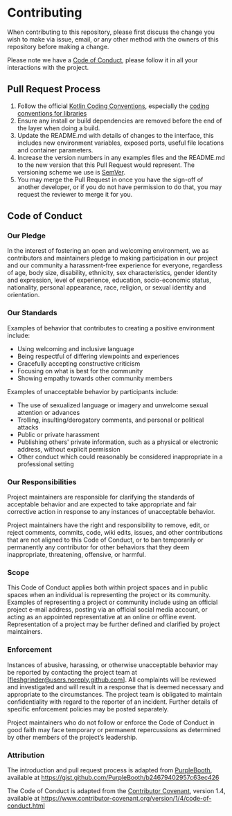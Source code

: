 # Contributing

When contributing to this repository, please first discuss the change you wish 
to make via issue, email, or any other method with the owners of this repository 
before making a change.

Please note we have a [Code of Conduct](#code-of-conduct), please follow it in 
all your interactions with the project.

## Pull Request Process

1. Follow the official [Kotlin Coding Conventions], especially the 
  [coding conventions for libraries]
1. Ensure any install or build dependencies are removed before the end of the 
  layer when doing a build.
1. Update the README.md with details of changes to the interface, this includes 
  new environment variables, exposed ports, useful file locations and container 
  parameters.
1. Increase the version numbers in any examples files and the README.md to the 
  new version that this Pull Request would represent. The versioning scheme we 
  use is [SemVer].
1. You may merge the Pull Request in once you have the sign-off of another 
  developer, or if you do not have permission to do that, you may request the 
  reviewer to merge it for you.

## Code of Conduct

### Our Pledge

In the interest of fostering an open and welcoming environment, we as 
contributors and maintainers pledge to making participation in our project and
our community a harassment-free experience for everyone, regardless of age, body
size, disability, ethnicity, sex characteristics, gender identity and 
expression, level of experience, education, socio-economic status, nationality, 
personal appearance, race, religion, or sexual identity and orientation.

### Our Standards

Examples of behavior that contributes to creating a positive environment
include:

* Using welcoming and inclusive language
* Being respectful of differing viewpoints and experiences
* Gracefully accepting constructive criticism
* Focusing on what is best for the community
* Showing empathy towards other community members

Examples of unacceptable behavior by participants include:

* The use of sexualized language or imagery and unwelcome sexual attention or
  advances
* Trolling, insulting/derogatory comments, and personal or political attacks
* Public or private harassment
* Publishing others' private information, such as a physical or electronic 
  address, without explicit permission
* Other conduct which could reasonably be considered inappropriate in a 
  professional setting

### Our Responsibilities

Project maintainers are responsible for clarifying the standards of acceptable
behavior and are expected to take appropriate and fair corrective action in
response to any instances of unacceptable behavior.

Project maintainers have the right and responsibility to remove, edit, or
reject comments, commits, code, wiki edits, issues, and other contributions
that are not aligned to this Code of Conduct, or to ban temporarily or
permanently any contributor for other behaviors that they deem inappropriate,
threatening, offensive, or harmful.

### Scope

This Code of Conduct applies both within project spaces and in public spaces
when an individual is representing the project or its community. Examples of
representing a project or community include using an official project e-mail
address, posting via an official social media account, or acting as an appointed
representative at an online or offline event. Representation of a project may be
further defined and clarified by project maintainers.

### Enforcement

Instances of abusive, harassing, or otherwise unacceptable behavior may be
reported by contacting the project team at
[fleshgrinder@users.noreply.github.com]. All complaints will be reviewed and 
investigated and will result in a response that is deemed necessary and 
appropriate to the circumstances. The project team is obligated to maintain 
confidentiality with regard to the reporter of an incident. Further details of 
specific enforcement policies may be posted separately.

Project maintainers who do not follow or enforce the Code of Conduct in good
faith may face temporary or permanent repercussions as determined by other
members of the project’s leadership.

### Attribution

The introduction and pull request process is adapted from [PurpleBooth], 
available at https://gist.github.com/PurpleBooth/b24679402957c63ec426

The Code of Conduct is adapted from the [Contributor Covenant], version 1.4,
available at https://www.contributor-covenant.org/version/1/4/code-of-conduct.html

[Kotlin Coding Conventions]: https://kotlinlang.org/docs/reference/coding-conventions.html
[coding conventions for libraries]: https://kotlinlang.org/docs/reference/coding-conventions.html#coding-conventions-for-libraries
[SemVer]: http://semver.org/
[PurpleBooth]: https://github.com/PurpleBooth
[Contributor Covenant]: https://www.contributor-covenant.org
